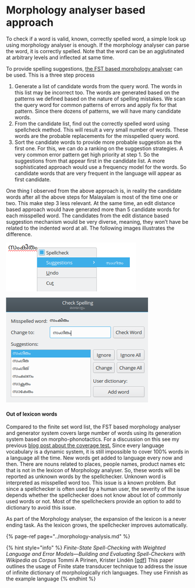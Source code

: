 # Morphology analyser based approach

To check if a word is valid, known, correctly spelled word, a simple look up using morphology analyser is enough. If the morphology analyser can parse the word, it is correctly spelled. Note that the word can be an agglutinated at arbitrary levels and inflected at same time.

To provide spelling suggestions, [the FST based morphology analyser](../morphology-analysis.md) can be used. This is a three step process

1. Generate a list of candidate words from the query word. The words in this list may be incorrect too. The words are generated based on the patterns we defined based on the nature of spelling mistakes. We scan the query word for common patterns of errors and apply fix for that pattern. Since there dozens of patterns, we will have many candidate words.
2. From the candidate list, find out the correctly spelled word using spellcheck method. This will result a very small number of words. These words are the probable replacements for the misspelled query word.
3. Sort the candidate words to provide more probable suggestion as the first one. For this, we can do a ranking on the suggestion strategies. A very common error pattern get high priority at step 1. So the suggestions from that appear first in the candidate list. A more sophisticated approach would use a frequency model for the words. So candidate words that are very frequent in the language will appear as first candidate.

One thing I observed from the above approach is, in reality the candidate words after all the above steps for Malayalam is most of the time one or two. This make step 3 less relevant. At the same time, an edit distance based approach would have generated more than 5 candidate words for each misspelled word. The candidates from the edit distance based suggestion mechanism would be very diverse, meaning, they won’t have be related to the indented word at all.  The following images illustrates the difference.

![Spelling suggestion based on morphology analysis approach](../.gitbook/assets/image%20%2812%29.png)

![Spelling suggestions from edit distance based candidates](../.gitbook/assets/image%20%281%29.png)

#### Out of lexicon words <a id="out-of-lexicon-words"></a>

Compared to the finite set word list, the FST based morphology analyser and generator system covers large number of words using its generation system based on morpho-phonotactics. For a discussion on this see my previous [blog post about the coverage test.](https://thottingal.in/blog/2018/08/11/malayalam-morphology-analyser-status-update/) Since every language vocabulary is a dynamic system, it is still impossible to cover 100% words in a language all the time. New words get added to language every now and then. There are nouns related to places, people names, product names etc that is not in the lexicon of Morphology analyser. So, these words will be reported as unknown words by the spellchecker. Unknown word is interpreted as misspelled word too. This issue is a known problem. But since a spellchecker is often used by a human user, the severity of the issue depends whether the spellchecker does not know about lot of commonly used words or not. Most of the spellcheckers provide an option to add to dictionary to avoid this issue.

As part of the Morphology analyser, the expansion of the lexicon is a never ending task. As the lexicon grows, the spellchecker improves automatically.

{% page-ref page="../morphology-analysis.md" %}

{% hint style="info" %}
_Finite-State Spell-Checking with Weighted Language and Error_ _Models—Building and Evaluating Spell-Checkers with Wikipedia as Corpus_ Tommi A Pirinen, Krister Lindén \[[pdf](http://www.ling.helsinki.fi/~klinden/pubs/PirinenLrec2010.pdf)\] This paper outlines the usage of Finite state transducer technique to address the issue of infinite dictionary of morphologically rich languages. They use Finnish as the example language
{% endhint %}

